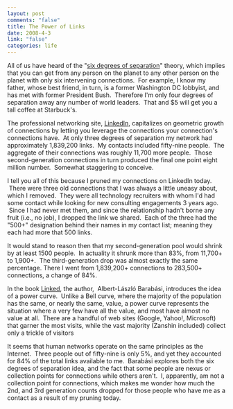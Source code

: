 ```yaml
--- 
layout: post
comments: "false"
title: The Power of Links
date: 2008-4-3
link: "false"
categories: life
---
```

All of us have heard of the "<a title="Six degrees of separation" href="http://en.wikipedia.org/wiki/Six_degrees_of_separation">six degrees of separation</a>" theory, which implies that you can get from any person on the planet to any other person on the planet with only six intervening connections.  For example, I know my father, whose best friend, in turn, is a former Washington DC lobbyist, and has met with former President Bush.  Therefore I'm only four degrees of separation away any number of world leaders.  That and $5 will get you a tall coffee at Starbuck's.

The professional networking site, <a title="LinkedIn" href="http://linkedin.com">LinkedIn</a>, capitalizes on geometric growth of connections by letting you leverage the connections your connection's connections have.  At only three degrees of separation my network had approximately 1,839,200 links.  My contacts included fifty-nine people.  The aggregate of their connections was roughly 11,700 more people.  Those second-generation connections in turn produced the final one point eight million number.  Somewhat staggering to conceive.

I tell you all of this because I pruned my connections on LinkedIn today.  There were three old connections that I was always a little uneasy about, which I removed.  They were all technology recruiters with whom I'd had some contact while looking for new consulting engagements 3 years ago.  Since I had never met them, and since the relationship hadn't borne any fruit (i.e., no job), I dropped the link we shared.  Each of the three had the "500+" designation behind their names in my contact list; meaning they each had more that 500 links.  

It would stand to reason then that my second-generation pool would shrink by at least 1500 people.  In actuality it shrunk more than 83%, from 11,700+ to 1,900+.  The third-generation drop was almost exactly the same percentage. There I went from 1,839,200+ connections to 283,500+ connections, a change of 84%.

In the book <a title="Linked: How Everything Is Connected to Everything Else, And What It Means" href="http://www.amazon.com/Linked-Everything-Connected-Else-Means/dp/0452284392/ref=pd_bbs_sr_1?ie=UTF8&amp;s=books&amp;qid=1207248243&amp;sr=8-1">Linked</a>, the author,  Albert-László Barabási, introduces the idea of a power curve.  Unlike a Bell curve, where the majority of the population has the same, or nearly the same, value, a power curve represents the situation where a very few have all the value, and most have almost no value at all.  There are a handful of web sites (Google, Yahoo!, Microsoft) that garner the most visits, while the vast majority (Zanshin included) collect only a trickle of visitors

It seems that human networks operate on the same principles as the Internet.  Three people out of fifty-nine is only 5%, and yet they accounted for 84% of the total links available to me.  Barabási explores both the six degrees of separation idea, and the fact that some people are nexus or collection points for connections while others aren't.  I, apparently, am not a collection point for connections, which makes me wonder how much the 2nd, and 3rd generation counts dropped for those people who have me as a contact as a result of my pruning today.
